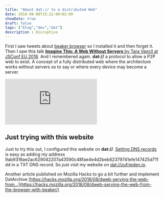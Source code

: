 ```yaml
---
title: "About dat:// to a distributed Web"
date: 2018-08-08T15:22:06+02:00
showDate: true
draft: false
tags: ["blog","dev","dat"]
description : Disruptive
---
```


First I saw tweets about [beaker browser](https://beakerbrowser.com/) so I installed it and then forget it. Then I saw this talk [**Imagine This: A Web Without Servers** by Tara Vancil at JSConf EU 2018](https://2018.jsconf.eu/speakers/tara-vancil-imagine-this-a-web-without-servers.html). And I remembered again. **dat://** a protocol to allow a P2P web to exist. A concept of a fully distributed web where the architecture works without servers so to say or where every device may become a server.

<div class="embed-responsive embed-responsive-16by9">
  <iframe class="embed-responsive-item" src="https://www.youtube-nocookie.com/embed/rJ_WvfF3FN8" frameborder="0" allowfullscreen=""></iframe>
</div>

## Just trying with this website
Just to try this out, I configured this website on **dat://**. [Setting DNS records](https://beakerbrowser.com/docs/guides/use-a-domain-name-with-dat#dat-dns-txt-records) is easy as adding my address 9ab9316ae2ac629042207a43590c48fae4e4d2beb62379741efe147425d711dd in a TXT DNS record. So just visit my website on [dat://zufrieden.io](dat://zufrieden.io).

Another article published on Mozilla Hacks to go a bit further and implement DatArchive
[https://hacks.mozilla.org/2018/08/dweb-serving-the-web-from...](https://hacks.mozilla.org/2018/08/dweb-serving-the-web-from-the-browser-with-beaker/)
